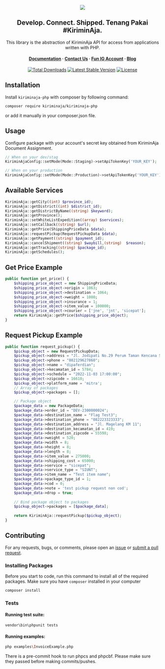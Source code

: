 <p align="center">
<img src="https://user-images.githubusercontent.com/39618526/209768908-54509816-d5d5-427e-bb01-05649ad8604a.png"/>
</p>

<h2 align="center">Develop. Connect. Shipped. Tenang Pakai #KiriminAja.</h2>
  <p align="center">This library is the abstraction of KiriminAja API for access from applications written with PHP.
</p>

<h4 align="center">
  <a href="https://developer.kiriminaja.com">Documentation</a>
  <span> · </span>
  <a href="mailto:tech@kiriminaja.com">Contact Us</a>
  <span> · </span>
  <a href="https://instagram.com/kiriminaja.it">Fun IG Account</a>
  <span> · </span>
  <a href="https://developer.kiriminaja.com/blog">Blog</a>
</h4>

<p align="center">
<a href="https://packagist.org/packages/kiriminaja/kiriminaja-php"><img src="https://img.shields.io/packagist/dt/kiriminaja/kiriminaja-php" alt="Total Downloads"></a>
<a href="https://packagist.org/packages/kiriminaja/kiriminaja-php"><img src="https://img.shields.io/packagist/v/kiriminaja/kiriminaja-php" alt="Latest Stable Version"></a>
<a href="https://packagist.org/packages/kiriminaja/kiriminaja-php"><img src="https://img.shields.io/packagist/l/kiriminaja/kiriminaja-php" alt="License"></a>
</p>


## Installation

Install `kiriminaja-php` with composer by following command:

```bash
composer require kiriminaja/kiriminaja-php
```
or add it manually in your composer.json file.

## Usage
Configure package with your account's secret key obtained from KiriminAja Document Assignment.
```php
// When on your dev/stag 
KiriminAjaConfig::setMode(Mode::Staging)->setApiTokenKey('YOUR_KEY');

// When on your production
KiriminAjaConfig::setMode(Mode::Production)->setApiTokenKey('YOUR_KEY');
```

## Available Services
```php
KiriminAja::getCity((int) $province_id);
KiriminAja::getDistrict((int) $district_id);
KiriminAja::getDistrictByName((string) $keyword);
KiriminAja::getProvince();
KiriminAja::setWhiteListExpedition((array) $services);
KiriminAja::setCallback((string) $url);
KiriminAja::getPrice(ShippingPriceData $data);
KiriminAja::requestPickup(RequestPickupData $data);
KiriminAja::getPayment((string) $payment_id);
KiriminAja::cancelShipment((string) $waybill,(string)  $reason);
KiriminAja::getTracking((string) $package_id);
KiriminAja::getSchedules();
```

## Get Price Example
```php
public function get_price() {
    $shipping_price_object = new ShippingPriceData;
    $shipping_price_object->origin = 1063;
    $shipping_price_object->destination = 1064;
    $shipping_price_object->weight = 1000;
    $shipping_price_object->insurance = 1;
    $shipping_price_object->item_value = 100000;
    $shipping_price_object->courier = ['jne', 'jnt', 'sicepat'];
    return KiriminAja::getPrice($shipping_price_object);
}
```

## Request Pickup Example
```php
public function request_pickup() {
    $pickup_object = new RequestPickupData;
    $pickup_object->address = "Jl. Jodipati No.29 Perum Taman Kencana Sejahtera";
    $pickup_object->phone = "082129627860";
    $pickup_object->name = "dipaferdian";
    $pickup_object->kecamatan_id = 5784;
    $pickup_object->schedule = "2022-11-03 17:00:00";
    $pickup_object->zipcode = 16610;
    $pickup_object->platform_name = 'mitra';
    // Array of packages
    $pickup_object->packages = [];

    // Package object
    $package_data = new PackageData;
    $package_data->order_id = "DEV-2300000024";
    $package_data->destination_name = "Flag Test3";
    $package_data->destination_phone = "082223323333";
    $package_data->destination_address = "Jl. Magelang KM 11";
    $package_data->destination_kecamatan_id = 419;
    $package_data->destination_zipcode = 55598;
    $package_data->weight = 520;
    $package_data->width = 8;
    $package_data->height = 8;
    $package_data->length = 8;
    $package_data->item_value = 275000;
    $package_data->shipping_cost = 65000;
    $package_data->service = "sicepat";
    $package_data->service_type = "SIUNT";
    $package_data->item_name = "Test item name";
    $package_data->package_type_id = 1;
    $package_data->cod = 0;
    $package_data->note = 'test pickup request non cod';
    $package_data->drop = true;
    
    // Bind package object to packages
    $pickup_object->packages = [$package_data];
    
    return KiriminAja::requestPickup($pickup_object);
}
```

## Contributing

For any requests, bugs, or comments, please open an [issue](https://github.com/kiriminaja/kiriminaja-php/issues) or [submit a pull request](https://github.com/kiriminaja/kiriminaja-php/pulls).

### Installing Packages

Before you start to code, run this command to install all of the required packages. Make sure you have `composer` installed in your computer

```bash
composer install
```

### Tests

#### Running test suite:

```bash
vendor\bin\phpunit tests
```

#### Running examples:

```bash
php examples\InvoiceExample.php
```

There is a pre-commit hook to run phpcs and phpcbf. Please make sure they passed before making commits/pushes.
